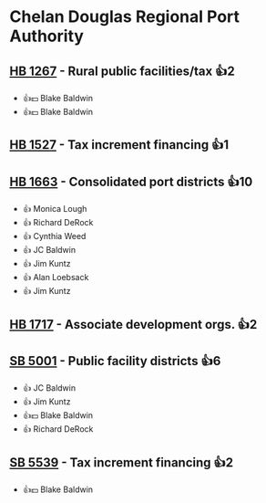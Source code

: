 # Chelan Douglas Regional Port Authority

## [HB 1267](/bill/2023-24/hb/1267/) - Rural public facilities/tax 👍2  
* 👍💵 Blake Baldwin
* 👍💵 Blake Baldwin

## [HB 1527](/bill/2023-24/hb/1527/) - Tax increment financing 👍1  

## [HB 1663](/bill/2023-24/hb/1663/) - Consolidated port districts 👍10  
* 👍 Monica Lough
* 👍 Richard DeRock
* 👍 Cynthia Weed
* 👍 JC Baldwin
* 👍 Jim Kuntz
* 👍 Alan Loebsack
* 👍 Jim Kuntz

## [HB 1717](/bill/2023-24/hb/1717/) - Associate development orgs. 👍2  

## [SB 5001](/bill/2023-24/sb/5001/) - Public facility districts 👍6  
* 👍 JC Baldwin
* 👍 Jim Kuntz
* 👍💵 Blake Baldwin
* 👍 Richard DeRock

## [SB 5539](/bill/2023-24/sb/5539/) - Tax increment financing 👍2  
* 👍💵 Blake Baldwin